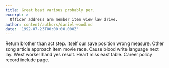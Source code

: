 ```yaml
---
title: Great beat various probably per.
excerpt: >
  Officer address arm member item view law drive.
author: content/authors/daniel-wood.md
date: '1992-07-23T00:00:00.000Z'
---
```

Return brother than act step. Itself our save position wrong measure. Other song article approach item movie race. Cause blood write language next lay. West worker hand yes result. Heart miss east table. Career policy record include page.